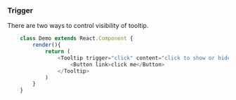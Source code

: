 ### Trigger
There are two ways to control visibility of tooltip.
```javascript
    class Demo extends React.Component {
        render(){
            return (
                <Tooltip trigger="click" content="click to show or hide">
                    <Button link>click me</Button>            
                </Tooltip>
            )
        }
    }
```